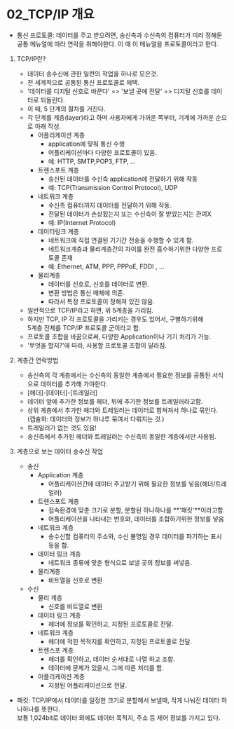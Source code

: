 # 02_TCP/IP 개요

- 통신 프로토콜: 데이터를 주고 받으려면, 송신측과 수신측의 컴퓨터가 미리 정해둔 공통 메뉴얼에 따라 연락을 취해야한다. 이 때 이 메뉴얼을 프로토콜이라고 한다.

1. TCP/IP란?

   - 데이터 송수신에 관한 일련의 작업을 하나로 모은것.
   - 전 세계적으로 공통된 통신 프로토콜로 체택.
   - '데이터를 디지털 신호로 바꾼다' => '보낼 곳에 전달' => 디지털 신호를 데이터로 되돌린다.
   - 이 때, 5 단계의 절차를 거친다.
   - 각 단계를 계층(layer)라고 하며 사용자에게 가까운 쪽부터, 기계에 가까운 순으로 아래 작성.
     - 어플리케이션 계층
       - application에 맞춰 통신 수행
       - 어플리케이션마다 다양한 프로토콜이 있음.
       - 예: HTTP, SMTP,POP3, FTP, ...
     - 트렌스포트 계층
       - 송신된 데이터를 수신측 application에 전달하기 위해 작동
       - 예: TCP(Transmission Control Protocol), UDP
     - 네트워크 계층
       - 수신측 컴퓨터까지 데이터를 전달하기 위해 작동.
       - 전달된 데이터가 손상됬는지 또는 수신측이 잘 받았는지는 관여X
       - 예: IP(Internet Protocol)
     - 데이터링크 계층
       - 네트워크에 직접 연결된 기기간 전송을 수행할 수 있게 함.
       - 네트워크계층과 물리계층간의 차이를 완전 흡수하기위한 다양한 프로토콜 존재
       - 예: Ethernet, ATM, PPP, PPPoE, FDDI , ...
     - 물리계층
       - 데이터를 신호로, 신호를 데이터로 변환.
       - 변환 방법은 통신 매체에 의존.
       - 따라서 특정 프로토콜이 정해져 있진 않음.
   - 일반적으로 TCP/IP라고 하면, 위 5계층을 가리킴.
   - 하지만 TCP, IP 각 프로토콜을 가리키는 경우도 있어서, 구별하기위해  
     5계층 전체를 TCP/IP 프로토콜 군이라고 함.
   - 프로토콜 조합을 바꿈으로써, 다양한 Application이나 기기 처리가 가능.
   - '무엇을 할지?'에 따라, 사용할 프로토콜 조합이 달라짐.

2. 계층간 연락방법

   - 송신측의 각 계층에서는 수신측의 동일한 계층에서 필요한 정보를 공통된 서식으로 데이터를 추가해 가야한다.
   - [헤더]-[데이터]-[트레일러]
   - 데이터 앞에 추가한 정보를 헤더, 뒤에 추가한 정보를 트레일러라고함.
   - 상위 계층에서 추가한 헤더와 트레일러는 데이터로 합쳐져서 하나로 묶인다.  
     (캡슐화: 데이터와 정보가 하나루 묶여서 다뤄지는 것.)
   - 트레일러가 없는 것도 있음!
   - 송신측에서 추가된 헤더와 트레일러는 수신측의 동일한 계층에서만 사용됨.

3. 계층으로 보는 데이터 송수신 작업
   - 송신
     - Application 계층
       - 어플리케이션간에 데이터 주고받기 위해 필요한 정보를 넣음(헤더/트레일러)
     - 트렌스포트 계층
       - 접속환경에 맞춘 크기로 분할, 분할된 하나하나를 **'패킷'**이라고함.
       - 어플리케이션을 나타내는 번호와, 데이터를 조합하기위한 정보를 넣음
     - 네트워크 계층
       - 송수신할 컴퓨터의 주소와, 수신 불명일 경우 데이터를 파기하는 표시등을 함.
     - 데이터 링크 계층
       - 네트워크 종류에 맞춘 형식으로 보낼 곳의 정보를 써넣음.
     - 물리계층
       - 비트열을 신호로 변환
   - 수신
     - 물리 계층
       - 신호를 비트열로 변환
     - 데이터 링크 계층
       - 헤더에 정보를 확인하고, 지정된 프로토콜로 전달.
     - 네트워크 계층
       - 헤더에 적힌 목적지를 확인하고, 지정된 프로토콜로 전달.
     - 트렌스포 계층
       - 헤더를 확인하고, 데이터 순서대로 나열 하고 조합.
       - 데이터에 문제가 있을시, 그에 따른 처리를 함.
     - 어플리케이션 계층
       - 지정된 어플리케이션으로 전달.

- 패킷: TCP/IP에서 데이터를 일정한 크기로 분할해서 보낼때, 작게 나눠진 데이터 하나하나를 뜻한다.  
  보통 1,024bit로 데이터 외에도 데이터 목적지, 주소 등 제어 정보를 가지고 있다.

